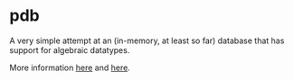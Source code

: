 # pdb

A very simple attempt at an (in-memory, at least so far) database that has
support for algebraic datatypes.

More information [here](https://munksgaard.me/pdb/lets-build-a-database.html)
and [here](https://munksgaard.me/pdb/create-insert-and-select.html).
